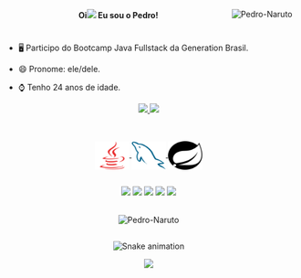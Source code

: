 
<div align="center">
 
 
 <img align="right" alt="Pedro-Naruto" src="https://media.giphy.com/media/iIifSQSQUKteo/giphy.gif">
 
**Oi<img src="https://raw.githubusercontent.com/MartinHeinz/MartinHeinz/master/wave.gif" width="30px"> Eu sou o Pedro!**
 
 
#
#
 
<div align="left">

- 🖥 Participo do Bootcamp Java Fullstack da Generation Brasil.

- 😄 Pronome: ele/dele.
 
- ⌚ Tenho 24 anos de idade.



<div align="center">
  <a href="https://github.com/pedrocadeoz">
  <img height="140em" src="https://github-readme-stats.vercel.app/api?username=pedrocadeoz&show_icons=true&theme=tokyonight&include_all_commits=true&count_private=true"/>
  <img height="140em" src="https://github-readme-stats.vercel.app/api/top-langs/?username=pedrocadeoz&layout=compact&langs_count=7&theme=tokyonight"/>
</div>
  
##
  
<div align="center">
<div style="display: inline_block"><br>
  <img align="center" alt="Pedro-Java" height="50" width="60" src="https://raw.githubusercontent.com/devicons/devicon/master/icons/java/java-plain.svg">
  <img align="center" alt="Pedro-MySQL" height="50" width="60" src="https://raw.githubusercontent.com/devicons/devicon/master/icons/mysql/mysql-plain.svg">
  <img align="center" alt="Pedro-Spring" height="50" width="60" src="https://raw.githubusercontent.com/devicons/devicon/master/icons/spring/spring-plain.svg">
  
  
 ##
  
  
  <a href="https://www.instagram.com/pedrorodrigues97_/" target="_blank"><img src="https://img.shields.io/badge/-Instagram-%23E4405F?style=for-the-badge&logo=instagram&logoColor=white" target="_blank"></a>
 <a href="https://discord.gg/fjz3yX7t" target="_blank"><img src="https://img.shields.io/badge/Discord-7289DA?style=for-the-badge&logo=discord&logoColor=white" target="_blank"></a> 
  <a href = "mailto:pedrorodrigues199767@gmail.com"><img src="https://img.shields.io/badge/-Gmail-%23333?style=for-the-badge&logo=gmail&logoColor=white" target="_blank"></a>
  <a href="www.linkedin.com/in/pedro-rodriguesss" target="_blank"><img src="https://img.shields.io/badge/-LinkedIn-%230077B5?style=for-the-badge&logo=linkedin&logoColor=white" target="_blank"></a> 
  <a href="https://twitter.com/pedritodeoz" target="_blank"><img src="https://img.shields.io/badge/Twitter-1DA1F2?style=for-the-badge&logo=twitter&logoColor=whit" target="_blank"></a> 
  
  
  ##
   <div align="center">
   <img align="center" alt="Pedro-Naruto" src="https://media.giphy.com/media/ZprGmF5ulkHJm80jy5/giphy.gif">

  
##
  
  
   ![Snake animation](https://github.com/pedrocadeoz/pedrocadeoz/blob/output/github-contribution-grid-snake.svg)

</div>
 
 <a href="https://github.com/pedrocadeoz/github-readme-activity-graph"><img src="https://activity-graph.herokuapp.com/graph?username=pedrocadeoz&bg_color=0D1117&color=5BCDEC&line=5BCDEC&point=FFFFFF&hide_border=true" /></a>
</body>
